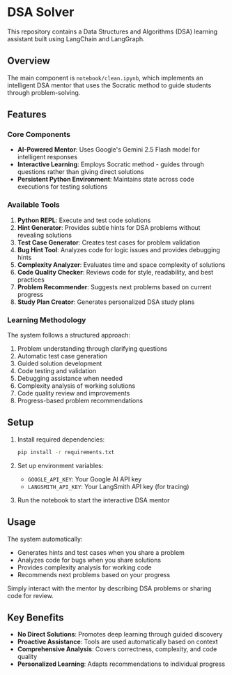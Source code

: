 # DSA Solver

This repository contains a Data Structures and Algorithms (DSA) learning assistant built using LangChain and LangGraph.

## Overview

The main component is `notebook/clean.ipynb`, which implements an intelligent DSA mentor that uses the Socratic method to guide students through problem-solving.

## Features

### Core Components

- **AI-Powered Mentor**: Uses Google's Gemini 2.5 Flash model for intelligent responses
- **Interactive Learning**: Employs Socratic method - guides through questions rather than giving direct solutions
- **Persistent Python Environment**: Maintains state across code executions for testing solutions

### Available Tools

1. **Python REPL**: Execute and test code solutions
2. **Hint Generator**: Provides subtle hints for DSA problems without revealing solutions
3. **Test Case Generator**: Creates test cases for problem validation
4. **Bug Hint Tool**: Analyzes code for logic issues and provides debugging hints
5. **Complexity Analyzer**: Evaluates time and space complexity of solutions
6. **Code Quality Checker**: Reviews code for style, readability, and best practices
7. **Problem Recommender**: Suggests next problems based on current progress
8. **Study Plan Creator**: Generates personalized DSA study plans

### Learning Methodology

The system follows a structured approach:
1. Problem understanding through clarifying questions
2. Automatic test case generation
3. Guided solution development
4. Code testing and validation
5. Debugging assistance when needed
6. Complexity analysis of working solutions
7. Code quality review and improvements
8. Progress-based problem recommendations

## Setup

1. Install required dependencies:
   ```bash
   pip install -r requirements.txt
   ```

2. Set up environment variables:
   - `GOOGLE_API_KEY`: Your Google AI API key
   - `LANGSMITH_API_KEY`: Your LangSmith API key (for tracing)

3. Run the notebook to start the interactive DSA mentor

## Usage

The system automatically:
- Generates hints and test cases when you share a problem
- Analyzes code for bugs when you share solutions
- Provides complexity analysis for working code
- Recommends next problems based on your progress

Simply interact with the mentor by describing DSA problems or sharing code for review.

## Key Benefits

- **No Direct Solutions**: Promotes deep learning through guided discovery
- **Proactive Assistance**: Tools are used automatically based on context
- **Comprehensive Analysis**: Covers correctness, complexity, and code quality
- **Personalized Learning**: Adapts recommendations to individual progress
